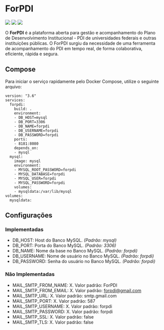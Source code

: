 # ForPDI

[![](https://images.microbadger.com/badges/image/arturluizbr/forpdi.svg)](https://microbadger.com/images/arturluizbr/forpdi "Get your own image badge on microbadger.com")
[![](https://images.microbadger.com/badges/version/arturluizbr/forpdi.svg)](https://microbadger.com/images/arturluizbr/forpdi "Get your own version badge on microbadger.com")
[![](https://images.microbadger.com/badges/commit/arturluizbr/forpdi.svg)](https://microbadger.com/images/arturluizbr/forpdi "Get your own commit badge on microbadger.com")

O **ForPDI** é a plataforma aberta para gestão e acompanhamento do Plano de Desenvolvimento Institucional - PDI de universidades federais e outras instituições públicas. O ForPDI surgiu da necessidade de uma ferramenta de acompanhamento do PDI em tempo real, de forma colaborativa, eficiente, rápida e segura.

## Compose
Para iniciar o serviço rapidamente pelo Docker Compose, utilize o seguinte arquivo:

```
version: "3.6"
services:
  forpdi:
    build: .
    environment:
    - DB_HOST=mysql
    - DB_PORT=3306
    - DB_NAME=forpdi
    - DB_USERNAME=forpdi
    - DB_PASSWORD=forpdi
    ports:
    - 8181:8080
    depends_on:
    - mysql
  mysql:
    image: mysql
    environment:
    - MYSQL_ROOT_PASSWORD=forpdi
    - MYSQL_DATABASE=forpdi
    - MYSQL_USER=forpdi
    - MYSQL_PASSWORD=forpdi
    volumes:
    - mysqldata:/var/lib/mysql
volumes:
  mysqldata:
```


## Configurações

### Implementadas
- DB_HOST: Host do Banco MySQL. *(Padrão: mysql)*
- DB_PORT: Porta do Banco MySQL. *(Padrão: 3306)*
- DB_NAME: Nome da base no Banco MySQL. *(Padrão: forpdi)*
- DB_USERNAME: Nome de usuário no Banco MySQL. *(Padrão: forpdi)*
- DB_PASSWORD: Senha do usuário no Banco MySQL. *(Padrão: forpdi)*

### Não Implementadas
- MAIL_SMTP_FROM_NAME: X. Valor padrão: ForPDI
- MAIL_SMTP_FROM_EMAIL: X. Valor padrão: forpdi@gmail.com
- MAIL_SMTP_URL: X. Valor padrão: smtp.gmail.com
- MAIL_SMTP_PORT: X. Valor padrão: 587
- MAIL_SMTP_USERNAME: X. Valor padrão: forpdi
- MAIL_SMTP_PASSWORD: X. Valor padrão: forpdi
- MAIL_SMTP_SSL: X. Valor padrão: false
- MAIL_SMTP_TLS: X. Valor padrão: false